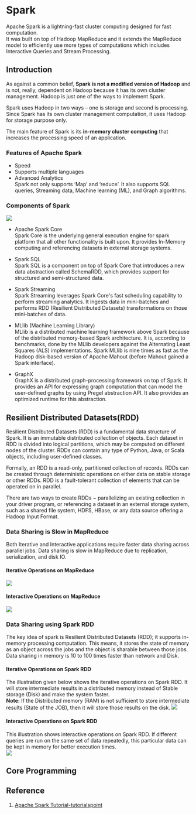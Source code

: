 # Spark

Apache Spark is a lightning-fast cluster computing designed for fast computation.   
It was built on top of Hadoop MapReduce and it extends the MapReduce model to efficiently use more types of computations which includes Interactive Queries and Stream Processing.

## Introduction

As against a common belief, **Spark is not a modified version of Hadoop** and is not, really, dependent on Hadoop because it has its own cluster management. Hadoop is just one of the ways to implement Spark.

Spark uses Hadoop in two ways – one is storage and second is processing. Since Spark has its own cluster management computation, it uses Hadoop for storage purpose only.

The main feature of Spark is its **in-memory cluster computing** that increases the processing speed of an application.


### Features of Apache Spark
- Speed 
- Supports multiple languages
- Advanced Analytics    
Spark not only supports ‘Map’ and ‘reduce’. It also supports SQL queries, Streaming data, Machine learning (ML), and Graph algorithms.


### Components of Spark
![](https://www.tutorialspoint.com/apache_spark/images/components_of_spark.jpg)  
- Apache Spark Core  
Spark Core is the underlying general execution engine for spark platform that all other functionality is built upon. It provides In-Memory computing and referencing datasets in external storage systems.

- Spark SQL  
Spark SQL is a component on top of Spark Core that introduces a new data abstraction called SchemaRDD, which provides support for structured and semi-structured data.

- Spark Streaming  
Spark Streaming leverages Spark Core's fast scheduling capability to perform streaming analytics. It ingests data in mini-batches and performs RDD (Resilient Distributed Datasets) transformations on those mini-batches of data.

- MLlib (Machine Learning Library)  
MLlib is a distributed machine learning framework above Spark because of the distributed memory-based Spark architecture. It is, according to benchmarks, done by the MLlib developers against the Alternating Least Squares (ALS) implementations. Spark MLlib is nine times as fast as the Hadoop disk-based version of Apache Mahout (before Mahout gained a Spark interface).

- GraphX  
GraphX is a distributed graph-processing framework on top of Spark. It provides an API for expressing graph computation that can model the user-defined graphs by using Pregel abstraction API. It also provides an optimized runtime for this abstraction.

## Resilient Distributed Datasets(RDD)
Resilient Distributed Datasets (RDD) is a fundamental data structure of Spark. It is an immutable distributed collection of objects. Each dataset in RDD is divided into logical partitions, which may be computed on different nodes of the cluster. RDDs can contain any type of Python, Java, or Scala objects, including user-defined classes.  

Formally, an RDD is a read-only, partitioned collection of records. RDDs can be created through deterministic operations on either data on stable storage or other RDDs. RDD is a fault-tolerant collection of elements that can be operated on in parallel.  

There are two ways to create RDDs − parallelizing an existing collection in your driver program, or referencing a dataset in an external storage system, such as a shared file system, HDFS, HBase, or any data source offering a Hadoop Input Format.  

### Data Sharing is Slow in MapReduce
Both Iterative and Interactive applications require faster data sharing across parallel jobs. Data sharing is slow in MapReduce due to replication, serialization, and disk IO.  

#### Iterative Operations on MapReduce
![](https://www.tutorialspoint.com/apache_spark/images/iterative_operations_on_mapreduce.jpg)  

#### Interactive Operations on MapReduce
![](https://www.tutorialspoint.com/apache_spark/images/interactive_operations_on_mapreduce.jpg)


### Data Sharing using Spark RDD
The key idea of spark is Resilient Distributed Datasets (RDD); it supports in-memory processing computation. This means, it stores the state of memory as an object across the jobs and the object is sharable between those jobs. Data sharing in memory is 10 to 100 times faster than network and Disk.  


#### Iterative Operations on Spark RDD
The illustration given below shows the iterative operations on Spark RDD. It will store intermediate results in a distributed memory instead of Stable storage (Disk) and make the system faster.  
**Note:** If the Distributed memory (RAM) is not sufficient to store intermediate results (State of the JOB), then it will store those results on the disk.
![](https://www.tutorialspoint.com/apache_spark/images/iterative_operations_on_spark_rdd.jpg)  

#### Interactive Operations on Spark RDD
This illustration shows interactive operations on Spark RDD. If different queries are run on the same set of data repeatedly, this particular data can be kept in memory for better execution times.  
![](https://www.tutorialspoint.com/apache_spark/images/interactive_operations_on_spark_rdd.jpg)  



## Core Programming






## Reference
1. [Apache Spark Tutorial-tutorialspoint](https://www.tutorialspoint.com/apache_spark/index.htm)
